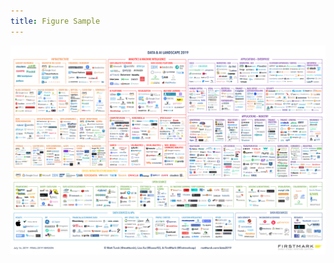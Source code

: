 ```yaml
---
title: Figure Sample
---
```


![A sample caption](/bigdata/images/2019_Matt_Turck_Big_Data_Landscape_Final_Fullsize.png)

